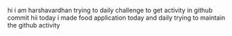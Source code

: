 hi i am harshavardhan  trying to daily challenge to get activity in github commit
 hii today i made food application
today and daily trying to maintain the github activity
